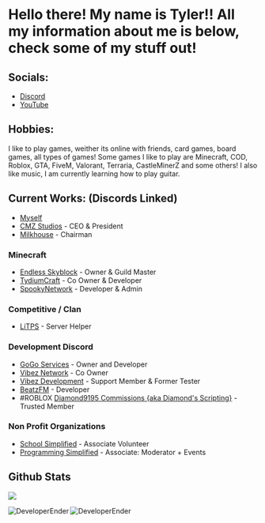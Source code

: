 # Hello there! My name is Tyler!! All my information about me is below, check some of my stuff out!

## Socials:
- [Discord](https://discord.gg/3PXjdem4Xx)
- [YouTube](https://www.youtube.com/channel/UC9ft2pQjYnHhrAK7YOFUpUg)

## Hobbies:
I like to play games, weither its online with friends, card games, board games, all types of games! Some games I like to play are Minecraft, COD, Roblox, GTA, FiveM, Valorant, Terraria, CastleMinerZ and some others! I also like music, I am currently learning how to play guitar. 

## Current Works: (Discords Linked)
- [Myself](https://www.github.com/DeveloperEnder)
- [CMZ Studios](https://www.roblox.com/groups/5495873/CMZ-Studios#!/about) - CEO & President
- [Milkhouse](https://www.roblox.com/groups/5310033/Milkhouse#!/about) - Chairman

### Minecraft
- [Endless Skyblock](https://discord.gg/nyvyhMQN6u) - Owner & Guild Master
- [TydiumCraft](https://discord.gg/6aQv2MgC9T) - Co Owner & Developer
- [SpookyNetwork](https://discord.gg/kBRDUFvczx) - Developer & Admin

### Competitive / Clan
- [LiTPS](https://discord.gg/xTNbc2ftQ5) - Server Helper

### Development Discord
- [GoGo Services](https://discord.gg/rgpnC6NkPG) - Owner and Developer
- [Vibez Network](https://discord.gg/ewVfW7Fg6p) - Co Owner
- [Vibez Development](https://discord.gg/MPgjCwvSuB) - Support Member & Former Tester
- [BeatzFM](https://discord.gg/JPTR85Vx3A) - Developer
- #ROBLOX [Diamond9195 Commissions {aka Diamond's Scripting}](https://www.roblox.com/groups/5993023/Diamond9195-Commissions#!/about) - Trusted Member

### Non Profit Organizations
- [School Simplified](https://discord.gg/school) - Associate Volunteer
- [Programming Simplified](https://discord.gg/EeRh3MjuzQ) - Associate: Moderator + Events


## Github Stats

![](https://komarev.com/ghpvc/?username=DeveloperEnder)

<p align="left"><img align="left" src="https://github-readme-stats.vercel.app/api?username=DeveloperEnder&show_icons=true&locale=en&layout=compact&theme=radical&count_private=true" alt="DeveloperEnder" /></p>  
<p><img align="left" src="https://github-readme-streak-stats.herokuapp.com/?user=DeveloperEnder&theme=radical" alt="DeveloperEnder" /></p>

